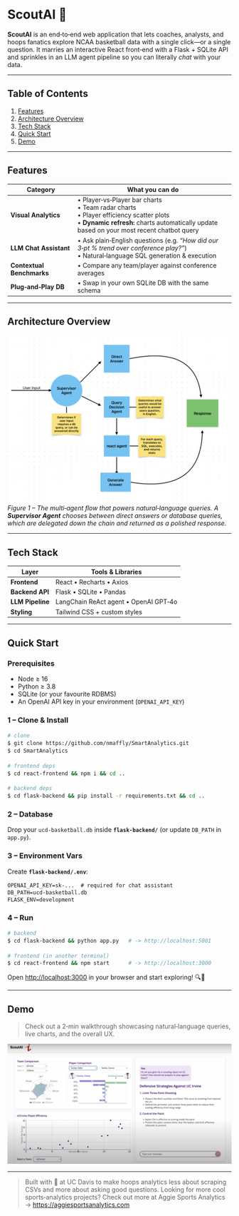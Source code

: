 # ScoutAI 🏀

**ScoutAI** is an end‑to‑end web application that lets coaches, analysts, and hoops fanatics explore NCAA basketball data with a single click—or a single question.  It marries an interactive React front‑end with a Flask + SQLite API and sprinkles in an LLM agent pipeline so you can literally *chat* with your data.

---

## Table of Contents

1. [Features](#features)
2. [Architecture Overview](#architecture-overview)
3. [Tech Stack](#tech-stack)
4. [Quick Start](#quick-start)
5. [Demo](#Demo)

---

## Features

| Category                  | What you can do                                                                                                                                                                                  |
| ------------------------- | ------------------------------------------------------------------------------------------------------------------------------------------------------------------------------------------------ |
| **Visual Analytics**      | • Player‑vs‑Player bar charts  <br/>• Team radar charts  <br/>• Player efficiency scatter plots  <br/>• **Dynamic refresh:** charts automatically update based on your most recent chatbot query |
| **LLM Chat Assistant**    | • Ask plain‑English questions (e.g. *“How did our 3‑pt % trend over conference play?”*)  <br/>• Natural‑language SQL generation & execution                                                      |
| **Contextual Benchmarks** | • Compare any team/player against conference averages                                                                                                                                            |
| **Plug‑and‑Play DB**      | • Swap in your own SQLite DB with the same schema                                                                                                                                                |

---

## Architecture Overview

![LLM agent architecture](docs/LLM_flowchart.png)
*Figure 1 – The multi‑agent flow that powers natural‑language queries. A **Supervisor Agent** chooses between direct answers or database queries, which are delegated down the chain and returned as a polished response.*

---

## Tech Stack

| Layer            | Tools & Libraries                     |
| ---------------- | ------------------------------------- |
| **Frontend**     | React • Recharts • Axios              |
| **Backend API**  | Flask • SQLite • Pandas               |
| **LLM Pipeline** | LangChain ReAct agent • OpenAI GPT‑4o |
| **Styling**      | Tailwind CSS + custom styles          |

---

## Quick Start

### Prerequisites

* Node ≥ 16
* Python ≥ 3.8
* SQLite (or your favourite RDBMS)
* An OpenAI API key in your environment (`OPENAI_API_KEY`)

### 1 – Clone & Install

```bash
# clone
$ git clone https://github.com/nmaffly/SmartAnalytics.git
$ cd SmartAnalytics

# frontend deps
$ cd react-frontend && npm i && cd ..

# backend deps
$ cd flask-backend && pip install -r requirements.txt && cd ..
```

### 2 – Database

Drop your `ucd-basketball.db` inside **`flask-backend/`** (or update `DB_PATH` in `app.py`).

### 3 – Environment Vars

Create **`flask-backend/.env`**:

```
OPENAI_API_KEY=sk-...  # required for chat assistant
DB_PATH=ucd-basketball.db
FLASK_ENV=development
```

### 4 – Run

```bash
# backend
$ cd flask-backend && python app.py   # -> http://localhost:5001

# frontend (in another terminal)
$ cd react-frontend && npm start      # -> http://localhost:3000
```

Open [http://localhost:3000](http://localhost:3000) in your browser and start exploring! 🔍🏀

---

## Demo

> Check out a 2‑min walkthrough showcasing natural‑language queries, live charts, and the overall UX.
>
[![Watch the demo](docs/scoutAI_demo_thumbnail.png)](https://youtu.be/13Nr5UfkLH4)


---

> Built with 💙 at UC Davis to make hoops analytics less about scraping CSVs and more about asking good questions.
> Looking for more cool sports‑analytics projects? Check out more at Aggie Sports Analytics → https://aggiesportsanalytics.com
